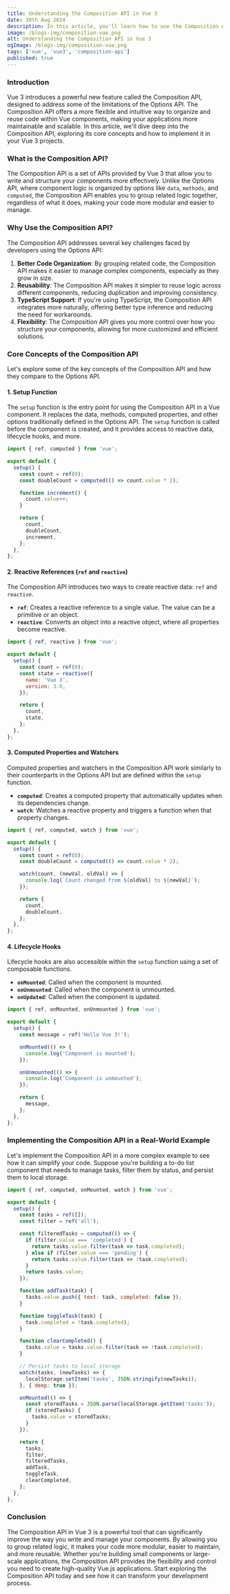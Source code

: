 ```yaml
---
title: Understanding the Composition API in Vue 3
date: 30th Aug 2024
description: In this article, you'll learn how to use the Composition API in Vue 3 to build more flexible and maintainable applications.
image: /blogs-img/composition-vue.png
alt: Understanding the Composition API in Vue 3
ogImage: /blogs-img/composition-vue.png
tags: ['vue', 'vue3', 'composition-api']
published: true
---
```


### Introduction

Vue 3 introduces a powerful new feature called the Composition API, designed to address some of the limitations of the Options API. The Composition API offers a more flexible and intuitive way to organize and reuse code within Vue components, making your applications more maintainable and scalable. In this article, we'll dive deep into the Composition API, exploring its core concepts and how to implement it in your Vue 3 projects.

### What is the Composition API?

The Composition API is a set of APIs provided by Vue 3 that allow you to write and structure your components more effectively. Unlike the Options API, where component logic is organized by options like `data`, `methods`, and `computed`, the Composition API enables you to group related logic together, regardless of what it does, making your code more modular and easier to manage.

### Why Use the Composition API?

The Composition API addresses several key challenges faced by developers using the Options API:

1. **Better Code Organization**: By grouping related code, the Composition API makes it easier to manage complex components, especially as they grow in size.
2. **Reusability**: The Composition API makes it simpler to reuse logic across different components, reducing duplication and improving consistency.
3. **TypeScript Support**: If you're using TypeScript, the Composition API integrates more naturally, offering better type inference and reducing the need for workarounds.
4. **Flexibility**: The Composition API gives you more control over how you structure your components, allowing for more customized and efficient solutions.

### Core Concepts of the Composition API

Let's explore some of the key concepts of the Composition API and how they compare to the Options API.

#### 1. **Setup Function**

The `setup` function is the entry point for using the Composition API in a Vue component. It replaces the data, methods, computed properties, and other options traditionally defined in the Options API. The `setup` function is called before the component is created, and it provides access to reactive data, lifecycle hooks, and more.

```javascript
import { ref, computed } from 'vue';

export default {
  setup() {
    const count = ref(0);
    const doubleCount = computed(() => count.value * 2);

    function increment() {
      count.value++;
    }

    return {
      count,
      doubleCount,
      increment,
    };
  },
};
```

#### 2. **Reactive References (`ref` and `reactive`)**

The Composition API introduces two ways to create reactive data: `ref` and `reactive`.

- **`ref`**: Creates a reactive reference to a single value. The value can be a primitive or an object.
- **`reactive`**: Converts an object into a reactive object, where all properties become reactive.

```javascript
import { ref, reactive } from 'vue';

export default {
  setup() {
    const count = ref(0);
    const state = reactive({
      name: 'Vue 3',
      version: 3.0,
    });

    return {
      count,
      state,
    };
  },
};
```

#### 3. **Computed Properties and Watchers**

Computed properties and watchers in the Composition API work similarly to their counterparts in the Options API but are defined within the `setup` function.

- **`computed`**: Creates a computed property that automatically updates when its dependencies change.
- **`watch`**: Watches a reactive property and triggers a function when that property changes.

```javascript
import { ref, computed, watch } from 'vue';

export default {
  setup() {
    const count = ref(0);
    const doubleCount = computed(() => count.value * 2);

    watch(count, (newVal, oldVal) => {
      console.log(`Count changed from ${oldVal} to ${newVal}`);
    });

    return {
      count,
      doubleCount,
    };
  },
};
```

#### 4. **Lifecycle Hooks**

Lifecycle hooks are also accessible within the `setup` function using a set of composable functions.

- **`onMounted`**: Called when the component is mounted.
- **`onUnmounted`**: Called when the component is unmounted.
- **`onUpdated`**: Called when the component is updated.

```javascript
import { ref, onMounted, onUnmounted } from 'vue';

export default {
  setup() {
    const message = ref('Hello Vue 3!');

    onMounted(() => {
      console.log('Component is mounted');
    });

    onUnmounted(() => {
      console.log('Component is unmounted');
    });

    return {
      message,
    };
  },
};
```

### Implementing the Composition API in a Real-World Example

Let's implement the Composition API in a more complex example to see how it can simplify your code. Suppose you're building a to-do list component that needs to manage tasks, filter them by status, and persist them to local storage.

```javascript
import { ref, computed, onMounted, watch } from 'vue';

export default {
  setup() {
    const tasks = ref([]);
    const filter = ref('all');

    const filteredTasks = computed(() => {
      if (filter.value === 'completed') {
        return tasks.value.filter(task => task.completed);
      } else if (filter.value === 'pending') {
        return tasks.value.filter(task => !task.completed);
      }
      return tasks.value;
    });

    function addTask(task) {
      tasks.value.push({ text: task, completed: false });
    }

    function toggleTask(task) {
      task.completed = !task.completed);
    }

    function clearCompleted() {
      tasks.value = tasks.value.filter(task => !task.completed);
    }

    // Persist tasks to local storage
    watch(tasks, (newTasks) => {
      localStorage.setItem('tasks', JSON.stringify(newTasks));
    }, { deep: true });

    onMounted(() => {
      const storedTasks = JSON.parse(localStorage.getItem('tasks'));
      if (storedTasks) {
        tasks.value = storedTasks;
      }
    });

    return {
      tasks,
      filter,
      filteredTasks,
      addTask,
      toggleTask,
      clearCompleted,
    };
  },
};
```

### Conclusion

The Composition API in Vue 3 is a powerful tool that can significantly improve the way you write and manage your components. By allowing you to group related logic, it makes your code more modular, easier to maintain, and more reusable. Whether you're building small components or large-scale applications, the Composition API provides the flexibility and control you need to create high-quality Vue.js applications. Start exploring the Composition API today and see how it can transform your development process.
